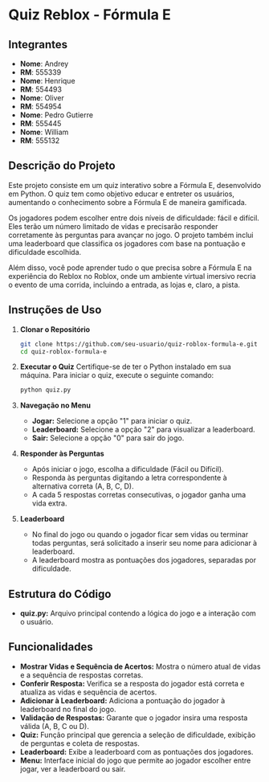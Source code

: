# Quiz Reblox - Fórmula E

## Integrantes

- **Nome**: Andrey
- **RM**: 555339
- **Nome**: Henrique
- **RM**: 554493
- **Nome**: Oliver
- **RM**: 554954
- **Nome**: Pedro Gutierre
- **RM**: 555445
- **Nome**: William
- **RM**: 555132

## Descrição do Projeto

Este projeto consiste em um quiz interativo sobre a Fórmula E, desenvolvido em Python. O quiz tem como objetivo educar e entreter os usuários, aumentando o conhecimento sobre a Fórmula E de maneira gamificada. 

Os jogadores podem escolher entre dois níveis de dificuldade: fácil e difícil. Eles terão um número limitado de vidas e precisarão responder corretamente às perguntas para avançar no jogo. O projeto também inclui uma leaderboard que classifica os jogadores com base na pontuação e dificuldade escolhida.

Além disso, você pode aprender tudo o que precisa sobre a Fórmula E na experiência do Reblox no Roblox, onde um ambiente virtual imersivo recria o evento de uma corrida, incluindo a entrada, as lojas e, claro, a pista.

## Instruções de Uso

1. **Clonar o Repositório**
   ```sh
   git clone https://github.com/seu-usuario/quiz-roblox-formula-e.git
   cd quiz-roblox-formula-e
   ```

2. **Executar o Quiz**
   Certifique-se de ter o Python instalado em sua máquina. Para iniciar o quiz, execute o seguinte comando:
   ```sh
   python quiz.py
   ```

3. **Navegação no Menu**
   - **Jogar:** Selecione a opção "1" para iniciar o quiz.
   - **Leaderboard:** Selecione a opção "2" para visualizar a leaderboard.
   - **Sair:** Selecione a opção "0" para sair do jogo.

4. **Responder às Perguntas**
   - Após iniciar o jogo, escolha a dificuldade (Fácil ou Difícil).
   - Responda às perguntas digitando a letra correspondente à alternativa correta (A, B, C, D).
   - A cada 5 respostas corretas consecutivas, o jogador ganha uma vida extra.

5. **Leaderboard**
   - No final do jogo ou quando o jogador ficar sem vidas ou terminar todas perguntas, será solicitado a inserir seu nome para adicionar à leaderboard.
   - A leaderboard mostra as pontuações dos jogadores, separadas por dificuldade.

## Estrutura do Código

- **quiz.py:** Arquivo principal contendo a lógica do jogo e a interação com o usuário.

## Funcionalidades

- **Mostrar Vidas e Sequência de Acertos:** Mostra o número atual de vidas e a sequência de respostas corretas.
- **Conferir Resposta:** Verifica se a resposta do jogador está correta e atualiza as vidas e sequência de acertos.
- **Adicionar à Leaderboard:** Adiciona a pontuação do jogador à leaderboard no final do jogo.
- **Validação de Respostas:** Garante que o jogador insira uma resposta válida (A, B, C ou D).
- **Quiz:** Função principal que gerencia a seleção de dificuldade, exibição de perguntas e coleta de respostas.
- **Leaderboard:** Exibe a leaderboard com as pontuações dos jogadores.
- **Menu:** Interface inicial do jogo que permite ao jogador escolher entre jogar, ver a leaderboard ou sair.
